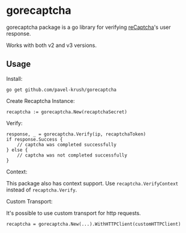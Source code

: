 gorecaptcha
===========

gorecaptcha package is a go library for verifying [reCaptcha](https://www.google.com/recaptcha)'s user response.

Works with both v2 and v3 versions.

Usage
-----

Install:

```
go get github.com/pavel-krush/gorecaptcha
```

Create Recaptcha Instance:

```
recaptcha := gorecaptcha.New(recaptchaSecret)
```

Verify:

```
response, _ = gorecaptcha.Verify(ip, recaptchaToken)
if response.Success {
    // captcha was completed successfully
} else {
    // captcha was not completed successfully
}
```

Context:

This package also has context support. Use `recaptcha.VerifyContext` instead of `recaptcha.Verify`.

Custom Transport:

It's possible to use custom transport for http requests.

```
recaptcha = gorecaptcha.New(...).WithHTTPClient(customHTTPClient)
```
